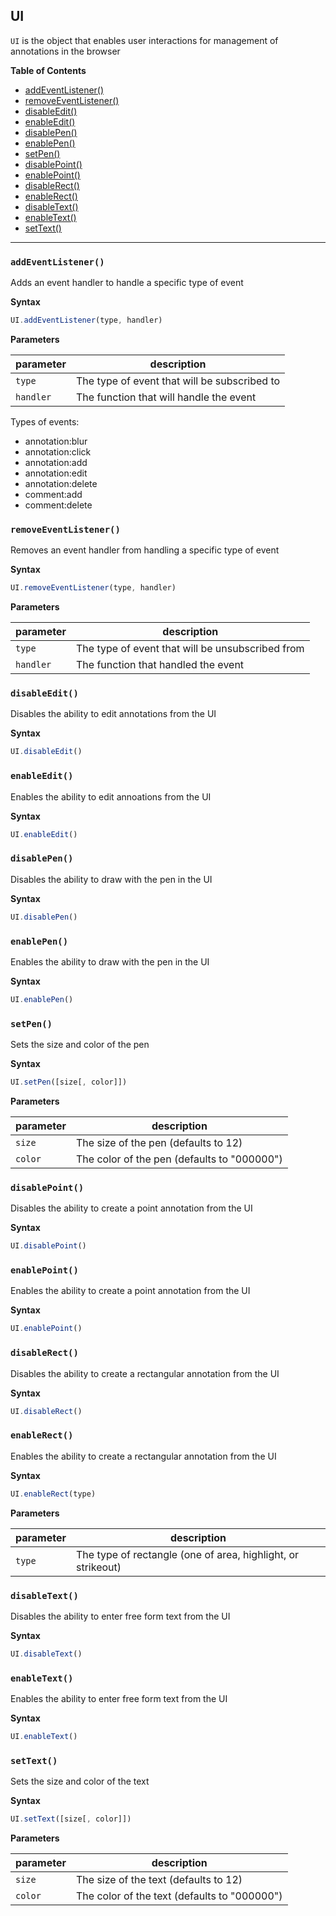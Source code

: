 ## UI

`UI` is the object that enables user interactions for management of annotations in the browser

__Table of Contents__

- [addEventListener()](#addeventlistener)
- [removeEventListener()](#removeeventlistener)
- [disableEdit()](#disableedit)
- [enableEdit()](#enableedit)
- [disablePen()](#disablepen)
- [enablePen()](#enablepen)
- [setPen()](#setpen)
- [disablePoint()](#disablepoint)
- [enablePoint()](#enablepoint)
- [disableRect()](#disablerect)
- [enableRect()](#enablerect)
- [disableText()](#disabletext)
- [enableText()](#enabletext)
- [setText()](#settext)

---

### `addEventListener()`
Adds an event handler to handle a specific type of event

__Syntax__

```js
UI.addEventListener(type, handler)
```

__Parameters__

| parameter | description |
|---|---|
| `type` | The type of event that will be subscribed to |
| `handler` | The function that will handle the event |

Types of events:

- annotation:blur
- annotation:click
- annotation:add
- annotation:edit
- annotation:delete
- comment:add
- comment:delete


### `removeEventListener()`
Removes an event handler from handling a specific type of event

__Syntax__

```js
UI.removeEventListener(type, handler)
```

__Parameters__

| parameter | description |
|---|---|
| `type` | The type of event that will be unsubscribed from  |
| `handler` | The function that handled the event |


### `disableEdit()`
Disables the ability to edit annotations from the UI

__Syntax__

```js
UI.disableEdit()
```


### `enableEdit()`
Enables the ability to edit annoations from the UI

__Syntax__

```js
UI.enableEdit()
```


### `disablePen()`
Disables the ability to draw with the pen in the UI

__Syntax__

```js
UI.disablePen()
```


### `enablePen()`
Enables the ability to draw with the pen in the UI

__Syntax__

```js
UI.enablePen()
```


### `setPen()`
Sets the size and color of the pen

__Syntax__

```js
UI.setPen([size[, color]])
```

__Parameters__

| parameter | description |
|---|---|
| `size` | The size of the pen (defaults to 12) |
| `color` | The color of the pen (defaults to "000000") |


### `disablePoint()`
Disables the ability to create a point annotation from the UI

__Syntax__

```js
UI.disablePoint()
```


### `enablePoint()`
Enables the ability to create a point annotation from the UI

__Syntax__

```js
UI.enablePoint()
```


### `disableRect()`
Disables the ability to create a rectangular annotation from the UI

__Syntax__

```js
UI.disableRect()
```


### `enableRect()`
Enables the ability to create a rectangular annotation from the UI

__Syntax__

```js
UI.enableRect(type)
```

__Parameters__

| parameter | description |
|---|---|
| `type` | The type of rectangle (one of area, highlight, or strikeout) |


### `disableText()`
Disables the ability to enter free form text from the UI

__Syntax__

```js
UI.disableText()
```


### `enableText()`
Enables the ability to enter free form text from the UI

__Syntax__

```js
UI.enableText()
```


### `setText()`
Sets the size and color of the text

__Syntax__

```js
UI.setText([size[, color]])
```

__Parameters__

| parameter | description |
|---|---|
| `size` | The size of the text (defaults to 12) |
| `color` | The color of the text (defaults to "000000") |


